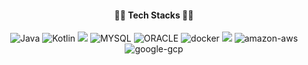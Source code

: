 <head>
<link href="https://fonts.googleapis.com/css?family=Noto+Sans+KR&display=swap" rel="stylesheet">
</head>

<body>
<div align="center" src="![#f03c15](https://via.placeholder.com/15/f03c15/000000?text=+) `#f03c15`">
 <h4>✍🏻 Tech Stacks ✍🏻</h4> 
 <img alt="Java" src ="https://img.shields.io/badge/Java-007396.svg?&style=for-the-badge&logo=JAVA&logoColor=white"/>  
 <img alt="Kotlin" src ="https://img.shields.io/badge/Kotlin-yellow.svg?&style=for-the-badge&logo=KOTLIN&logoColor=white"/>
 <img src="https://img.shields.io/badge/Spring-6DB33F?style=for-the-badge&logo=Spring&logoColor=white">
 <img alt="MYSQL" src ="https://img.shields.io/badge/MYSQL-4479A1.svg?&style=for-the-badge&logo=MYSQL&logoColor=white"/>
 <img alt="ORACLE" src ="https://img.shields.io/badge/ORACLE-red.svg?&style=for-the-badge&logo=ORACLE&logoColor=white"/>

 
 <img alt="docker" src="https://img.shields.io/badge/docker-2496ED.svg?&style=for-the-badge&logo=docker&logoColor=white">
 <img src="https://img.shields.io/badge/linux-FCC624?style=for-the-badge&logo=linux&logoColor=black"> 
 
 <img alt="amazon-aws" src ="https://img.shields.io/badge/amazon-aws-232F3E.svg?&style=for-the-badge&logo=amazon-aws&logoColor=white"/> 
 <img alt="google-gcp" src ="https://img.shields.io/badge/google-gcp-232F3E.svg?&style=for-the-badge&logo=google-gcp&logoColor=white"/> 
 
</div>
<br>
<!-- <div>
<br>
 <p> <a href="https://devcs96.github.io/">TIL Blog </a></p>
 <p> <a href="https://www.linkedin.com/in/chan-soo-kim-ba2047278/">LinkedIn</a> </p>
</div>  -->
<div>

<!-- [![Anurag's GitHub stats](https://github-readme-stats.vercel.app/api?username=csbiy)](https://github.com/anuraghazra/github-readme-stats)
 
![Leetcode Stats](https://leetcard.jacoblin.cool/csbiy?ext=activity) -->
 
<!--  제가 궁금하세요? 👉🏻 <a id="resumeBtn"href="https://github.com/devcs96/csbiy/blob/master/RESUME.md">RESUME</a> -->
</div>
</div>
</body>

